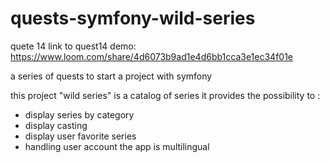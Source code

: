 # quests-symfony-wild-series

quete 14 link to quest14 demo:
https://www.loom.com/share/4d6073b9ad1e4d6bb1cca3e1ec34f01e


a series of quests to start a project with symfony

this project "wild series" is a catalog of series
it provides the possibility to :
- display series by category
- display casting
- display user favorite series
- handling user account
the app is multilingual
